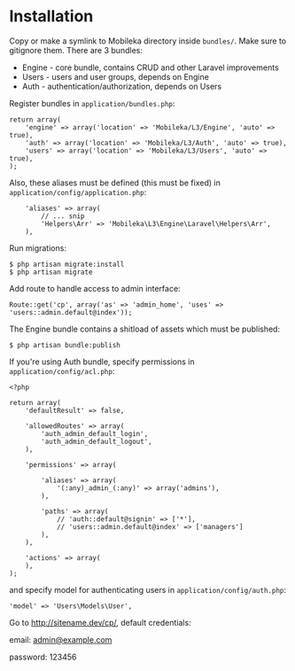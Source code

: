 # Installation

Copy or make a symlink to Mobileka directory inside `bundles/`. Make sure to
gitignore them. There are 3 bundles:

- Engine - core bundle, contains CRUD and other Laravel improvements
- Users - users and user groups, depends on Engine
- Auth - authentication/authorization, depends on Users

Register bundles in `application/bundles.php`:

```
return array(
	'engine' => array('location' => 'Mobileka/L3/Engine', 'auto' => true),
	'auth' => array('location' => 'Mobileka/L3/Auth', 'auto' => true),
	'users' => array('location' => 'Mobileka/L3/Users', 'auto' => true),
);
```

Also, these aliases must be defined (this must be fixed) in
`application/config/application.php`:

```
	'aliases' => array(
		// ... snip
		'Helpers\Arr' => 'Mobileka\L3\Engine\Laravel\Helpers\Arr',
	),
```

Run migrations:

```
$ php artisan migrate:install
$ php artisan migrate
```

Add route to handle access to admin interface:

```
Route::get('cp', array('as' => 'admin_home', 'uses' => 'users::admin.default@index'));
```

The Engine bundle contains a shitload of assets which must be published:

```
$ php artisan bundle:publish
```
If you're using Auth bundle, specify permissions in `application/config/acl.php`:

```
<?php

return array(
	'defaultResult' => false,

	'allowedRoutes' => array(
		'auth_admin_default_login',
		'auth_admin_default_logout',
	),

	'permissions' => array(

		'aliases' => array(
			'(:any)_admin_(:any)' => array('admins'),
		),

		'paths' => array(
			// 'auth::default@signin' => ['*'],
			// 'users::admin.default@index' => ['managers']
		),
	),

	'actions' => array(
	),
);
```

and specify model for authenticating users in `application/config/auth.php`:


```
'model' => 'Users\Models\User',
```

Go to http://sitename.dev/cp/, default credentials:

email: admin@example.com

password: 123456



